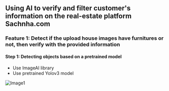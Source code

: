 ## Using AI to verify and filter customer's information on the real-estate platform Sachnha.com

### Feature 1: Detect if the upload house images have furnitures or not, then verify with the provided information

#### Step 1: Detecting objects based on a pretrained model
* Use ImageAI library
* Use pretrained Yolov3 model 

![Image1](https://user-images.githubusercontent.com/69978820/99876868-22c3ae80-2bfa-11eb-94a9-8c8adec628e5.png)
